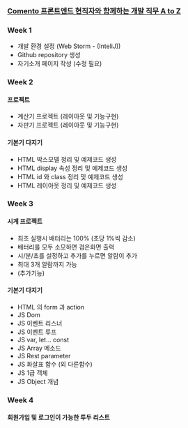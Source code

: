 ### [Comento 프론트엔드 현직자와 함께하는 개발 직무 A to Z](https://comento.kr/classroom/15182])

### Week 1
- 개발 환경 설정 (Web Storm - (InteliJ))
- Github repository 생성
- 자기소개 페이지 작성 (수정 필요)

### Week 2
#### 프로젝트
- 계산기 프로젝트 (레이아웃 및 기능구현)
- 자판기 프로젝트 (레이아웃 및 기능구현)

#### 기본기 다지기
- HTML 박스모델 정리 및 예제코드 생성
- HTML display 속성 정리 및 예제코드 생성
- HTML id 와 class 정리 및 예제코드 생성
- HTML 레이아웃 정리 및 예제코드 생성

### Week 3
#### 시계 프로젝트
- 최초 실행시 배터리는 100% (초당 1%씩 감소)
- 배터리를 모두 소모하면 검은화면 출력
- 시/분/초를 설정하고 추가를 누르면 알람이 추가
- 최대 3개 알람까지 가능
- (추가기능)

#### 기본기 다지기
- HTML 의 form 과 action
- JS Dom
- JS 이벤트 리스너
- JS 이벤트 루프
- JS var, let... const
- JS Array 메소드
- JS Rest parameter
- JS 화살표 함수 (외 다른함수)
- JS 1급 객체
- JS Object 개념

### Week 4
#### 회원가입 및 로그인이 가능한 투두 리스트